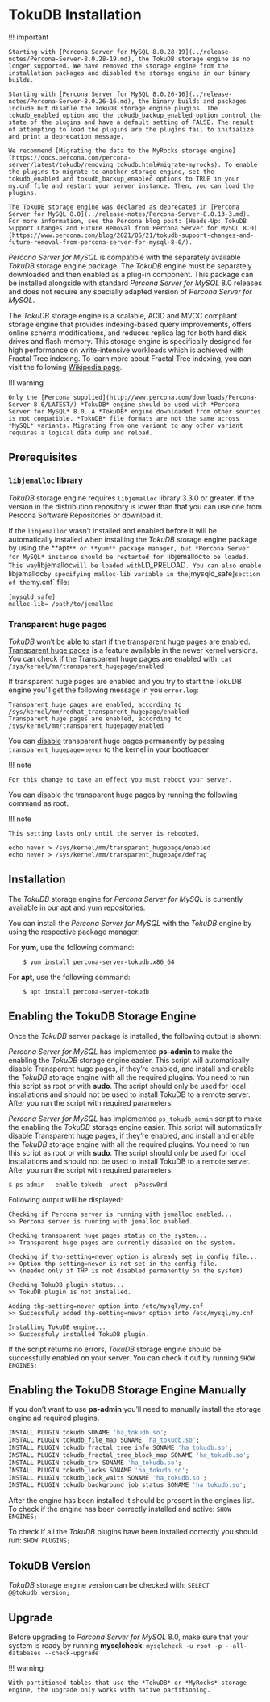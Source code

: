 # TokuDB Installation

!!! important

    Starting with [Percona Server for MySQL 8.0.28-19](../release-notes/Percona-Server-8.0.28-19.md), the TokuDB storage engine is no longer supported. We have removed the storage engine from the installation packages and disabled the storage engine in our binary builds.

    Starting with [Percona Server for MySQL 8.0.26-16](../release-notes/Percona-Server-8.0.26-16.md), the binary builds and packages include but disable the TokuDB storage engine plugins. The tokudb_enabled option and the tokudb_backup_enabled option control the state of the plugins and have a default setting of FALSE. The result of attempting to load the plugins are the plugins fail to initialize and print a deprecation message.

    We recommend [Migrating the data to the MyRocks storage engine](https://docs.percona.com/percona-server/latest/tokudb/removing_tokudb.html#migrate-myrocks). To enable the plugins to migrate to another storage engine, set the tokudb_enabled and tokudb_backup_enabled options to TRUE in your my.cnf file and restart your server instance. Then, you can load the plugins.

    The TokuDB storage engine was declared as deprecated in [Percona Server for MySQL 8.0](../release-notes/Percona-Server-8.0.13-3.md). For more information, see the Percona blog post: [Heads-Up: TokuDB Support Changes and Future Removal from Percona Server for MySQL 8.0](https://www.percona.com/blog/2021/05/21/tokudb-support-changes-and-future-removal-from-percona-server-for-mysql-8-0/).

*Percona Server for MySQL* is compatible with the separately available *TokuDB* storage
engine package. The *TokuDB* engine must be separately downloaded and then
enabled as a plug-in component. This package can be installed alongside with
standard *Percona Server for MySQL* 8.0 releases and does not require any specially
adapted version of *Percona Server for MySQL*.

The *TokuDB* storage engine is a scalable, ACID and MVCC compliant storage
engine that provides indexing-based query improvements, offers online schema
modifications, and reduces replica lag for both hard disk drives and flash
memory. This storage engine is specifically designed for high performance on
write-intensive workloads which is achieved with Fractal Tree indexing. To learn
more about Fractal Tree indexing, you can visit the following [Wikipedia page](http://en.wikipedia.org/wiki/Fractal_tree_index).

!!! warning

    Only the [Percona supplied](http://www.percona.com/downloads/Percona-Server-8.0/LATEST/) *TokuDB* engine should be used with *Percona Server for MySQL* 8.0. A *TokuDB* engine downloaded from other sources is not compatible. *TokuDB* file formats are not the same across *MySQL* variants. Migrating from one variant to any other variant requires a logical data dump and reload.

## Prerequisites

### `libjemalloc` library

*TokuDB* storage engine requires `libjemalloc` library 3.3.0 or
greater. If the version in the distribution repository is lower than
that you can use one from Percona Software Repositories or download it.

If the `libjemalloc` wasn’t installed and enabled before it will be
automatically installed when installing the *TokuDB* storage engine
package by using the **apt`** or **yum** package
manager, but *Percona Server for MySQL* instance should be restarted for
`libjemalloc` to be loaded. This way `libjemalloc` will be loaded
with `LD_PRELOAD`. You can also enable `libjemalloc` by specifying
malloc-lib variable in the `[mysqld_safe]` section of
the `my.cnf` file:

```text
[mysqld_safe]
malloc-lib= /path/to/jemalloc
```

### Transparent huge pages

*TokuDB* won’t be able to start if the transparent huge pages are
enabled. [Transparent huge pages](https://access.redhat.com/site/documentation/en-US/Red_Hat_Enterprise_Linux/6/html/Performance_Tuning_Guide/s-memory-transhuge.html)
is a feature available in the newer kernel versions. You can check if
the Transparent huge pages are enabled with: `cat /sys/kernel/mm/transparent_hugepage/enabled`

If transparent huge pages are enabled and you try to start the TokuDB
engine you’ll get the following message in you `error.log`:

```text
Transparent huge pages are enabled, according to /sys/kernel/mm/redhat_transparent_hugepage/enabled
Transparent huge pages are enabled, according to /sys/kernel/mm/transparent_hugepage/enabled
```

You can [disable](https://access.redhat.com/solutions/46111)
transparent huge pages permanently by passing
`transparent_hugepage=never` to the kernel in your bootloader


!!! note

    For this change to take an effect you must reboot your server.

You can disable the transparent huge pages by running the following
command as root.
    
!!! note

    This setting lasts only until the server is rebooted.

```shell
echo never > /sys/kernel/mm/transparent_hugepage/enabled
echo never > /sys/kernel/mm/transparent_hugepage/defrag
```

## Installation

The *TokuDB* storage engine for *Percona Server for MySQL* is currently
available in our apt and yum repositories.

You can install the *Percona Server for MySQL* with the *TokuDB* engine by using the respective package manager:

For **yum**, use the following command:

```shell
    $ yum install percona-server-tokudb.x86_64
```

For **apt**, use the following command:

```shell
    $ apt install percona-server-tokudb
```

## Enabling the TokuDB Storage Engine

Once the *TokuDB* server package is installed, the following output is shown:

*Percona Server for MySQL* has implemented **ps-admin** to make the enabling the
*TokuDB* storage engine easier. This script will automatically disable
Transparent huge pages, if they’re enabled, and install and enable the
*TokuDB* storage engine with all the required plugins. You need to run
this script as root or with **sudo**. The script should only
be used for local installations and should not be used to install
TokuDB to a remote server. After you run the script
with required parameters:

*Percona Server for MySQL* has implemented `ps_tokudb_admin` script to make the enabling the *TokuDB* storage engine easier. This script will automatically disable Transparent huge pages, if they’re enabled, and install and enable the *TokuDB* storage engine with all the required plugins. You need to run this script as root or with **sudo**. The script should only be used for local installations and should not be used to install TokuDB to a remote server. After you run the script with required parameters:

```shell
$ ps-admin --enable-tokudb -uroot -pPassw0rd
```

Following output will be displayed:

```text
Checking if Percona server is running with jemalloc enabled...
>> Percona server is running with jemalloc enabled.

Checking transparent huge pages status on the system...
>> Transparent huge pages are currently disabled on the system.

Checking if thp-setting=never option is already set in config file...
>> Option thp-setting=never is not set in the config file.
>> (needed only if THP is not disabled permanently on the system)

Checking TokuDB plugin status...
>> TokuDB plugin is not installed.

Adding thp-setting=never option into /etc/mysql/my.cnf
>> Successfuly added thp-setting=never option into /etc/mysql/my.cnf

Installing TokuDB engine...
>> Successfuly installed TokuDB plugin.
```

If the script returns no errors, *TokuDB* storage engine should be successfully enabled on your server. You can check it out by running `SHOW ENGINES;`

## Enabling the TokuDB Storage Engine Manually

If you don’t want to use **ps-admin** you’ll need to manually install
the storage engine ad required plugins.

```sql
INSTALL PLUGIN tokudb SONAME 'ha_tokudb.so';
INSTALL PLUGIN tokudb_file_map SONAME 'ha_tokudb.so';
INSTALL PLUGIN tokudb_fractal_tree_info SONAME 'ha_tokudb.so';
INSTALL PLUGIN tokudb_fractal_tree_block_map SONAME 'ha_tokudb.so';
INSTALL PLUGIN tokudb_trx SONAME 'ha_tokudb.so';
INSTALL PLUGIN tokudb_locks SONAME 'ha_tokudb.so';
INSTALL PLUGIN tokudb_lock_waits SONAME 'ha_tokudb.so';
INSTALL PLUGIN tokudb_background_job_status SONAME 'ha_tokudb.so';
```

After the engine has been installed it should be present in the
engines list. To check if the engine has been correctly installed and
active: `SHOW ENGINES;`

To check if all the *TokuDB* plugins have been installed correctly you should run: `SHOW PLUGINS;`

## TokuDB Version

*TokuDB* storage engine version can be checked with: `SELECT @@tokudb_version;`

## Upgrade

Before upgrading to *Percona Server for MySQL* 8.0, make sure that your system is ready by
running **mysqlcheck**: `mysqlcheck -u root -p --all-databases
--check-upgrade`

!!! warning

    With partitioned tables that use the *TokuDB* or *MyRocks* storage engine, the upgrade only works with native partitioning.

